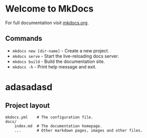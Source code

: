 # Welcome to MkDocs

For full documentation visit [mkdocs.org](https://www.mkdocs.org).

## Commands

* `mkdocs new [dir-name]` - Create a new project.
* `mkdocs serve` - Start the live-reloading docs server.
* `mkdocs build` - Build the documentation site.
* `mkdocs -h` - Print help message and exit.
# adasadasd
## Project layout

    mkdocs.yml    # The configuration file.
    docs/
        index.md  # The documentation homepage.
        ...       # Other markdown pages, images and other files.

